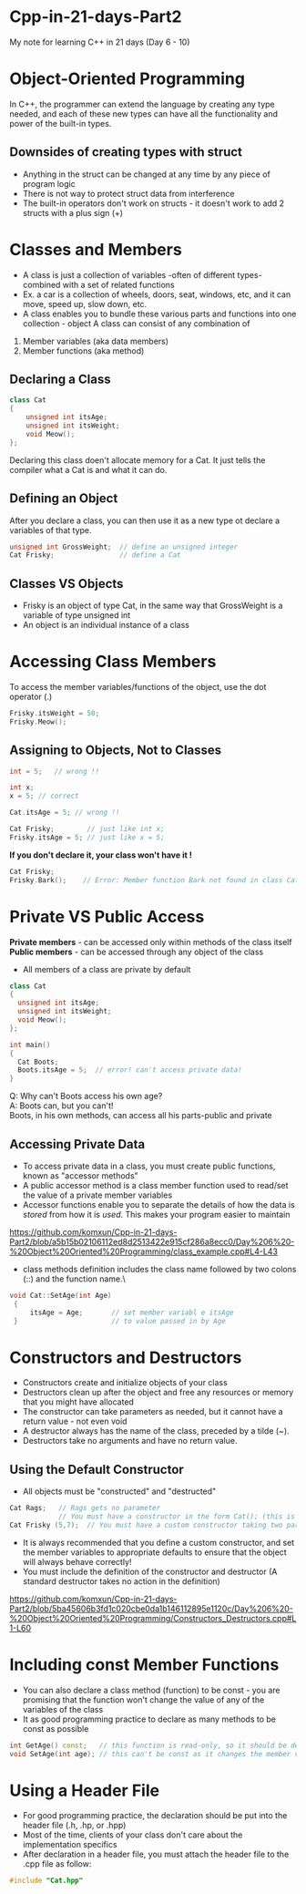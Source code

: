 # Cpp-in-21-days-Part2
My note for learning C++ in 21 days (Day 6 - 10)

# Object-Oriented Programming
In C++, the programmer can extend the language by creating any type needed, 
and each of these new types can have all the functionality and power of the built-in types.

## Downsides of creating types with struct
- Anything in the struct can be changed at any time by any piece of program logic
- There is not way to protect struct data from interference
- The built-in operators don't work on structs - it doesn't work to add 2 structs with a plus sign (+)

# Classes and Members
- A class is just a collection of variables -often of different types- combined with a set of related functions
- Ex. a car is a collection of wheels, doors, seat, windows, etc, and it can move, speed up, slow down, etc.
- A class enables you to bundle these various parts and functions into one collection - object
A class can consist of any combination of
1. Member variables (aka data members)
2. Member functions (aka method)

## Declaring a Class
```cpp
class Cat
{
    unsigned int itsAge;
    unsigned int itsWeight;
    void Meow();
};
```
Declaring this class doen't allocate memory for a Cat. It just tells the compiler what a Cat is and what it can do.

## Defining an Object
After you declare a class, you can then use it as a new type ot declare a variables of that type.
```cpp
unsigned int GrossWeight;  // define an unsigned integer
Cat Frisky;                // define a Cat
```
## Classes VS Objects
- Frisky is an object of type Cat, in the same way that GrossWeight is a variable of type unsigned int
- An object is an individual instance of a class

# Accessing Class Members
To access the member variables/functions of the object, use the dot operator (.)
```cpp
Frisky.itsWeight = 50;
Frisky.Meow();
```
## Assigning to Objects, Not to Classes
```cpp
int = 5;   // wrong !!

int x;
x = 5; // correct

Cat.itsAge = 5; // wrong !!

Cat Frisky;        // just like int x;
Frisky.itsAge = 5; // just like x = 5;
```
**If you don't declare it, your class won't have it !**
```cpp
Cat Frisky;
Frisky.Bark();    // Error: Member function Bark not found in class Cat !!!
```

# Private VS Public Access
**Private members** - can be accessed only within methods of the class itself
**Public members** - can be accessed through any object of the class



- All members of a class are private by default

```cpp
class Cat
{
  unsigned int itsAge;
  unsigned int itsWeight;
  void Meow();
};

int main()
{
  Cat Boots;
  Boots.itsAge = 5;  // error! can't access private data!
}
```
Q: Why can't Boots access his own age? \
A: Boots can, but you can't! \
Boots, in his own methods, can access all his parts-public and private

## Accessing Private Data
- To access private data in a class, you must create public functions, known as "accessor methods"
- A public accessor method is a class member function used to read/set the value of a private member variables
- Accessor functions enable you to separate the details of how the data is _stored_ from how it is _used_. This makes your program easier to maintain

https://github.com/komxun/Cpp-in-21-days-Part2/blob/a5b15b02106112ed8d2513422e915cf286a8ecc0/Day%206%20-%20Object%20Oriented%20Programming/class_example.cpp#L4-L43

- class methods definition includes the class name followed by two colons (::) and the function name.\
```cpp
void Cat::SetAge(int Age) 
 { 
     itsAge = Age;       // set member variabl e itsAge  
 }                       // to value passed in by Age 
 ```

# Constructors and Destructors
- Constructors create and initialize objects of your class
- Destructors clean up after the object and free any resources or memory that you might have allocated
- The constructor can take parameters as needed, but it cannot have a return value - not even void
- A destructor always has the name of the class, preceded by a tilde (~).
- Destructors take no arguments and have no return value.

## Using the Default Constructor
- All objects must be "constructed" and "destructed"

```cpp
Cat Rags;   // Rags gets no parameter
            // You must have a constructor in the form Cat(); (this is a Default constructor)
Cat Frisky (5,7);  // You must have a custom constructor taking two parameters
```

- It is always recommended that you define a custom constructor, and set the member variables to appropriate defaults to ensure that the object will always behave correctly!
- You must include the definition of the constructor and destructor (A standard destructor takes no action in the definition)

https://github.com/komxun/Cpp-in-21-days-Part2/blob/5ba45606b3fd1c020cbe0da1b146112895e1120c/Day%206%20-%20Object%20Oriented%20Programming/Constructors_Destructors.cpp#L1-L60

# Including const Member Functions
- You can also declare a class method (function) to be const - you are promising that the function won't change the value of any of the variables of the class
- It as good programming practice to declare as many methods to be const as possible

```cpp
int GetAge() const;   // this function is read-only, so it should be declared const
void SetAge(int age); // this can't be const as it changes the member variable itsAge
```

# Using a Header File
- For good programming practice, the declaration should be put into the header file (.h, .hp, or .hpp)
- Most of the time, clients of your class don't care about the implementation specifics
- After declaration in a header file, you must attach the header file to the .cpp file as follow:
```cpp
#include "Cat.hpp"
```


